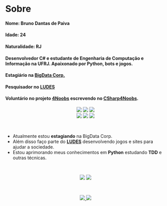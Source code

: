 # Sobre
#### Nome: Bruno Dantas de Paiva
#### Idade: 24
#### Naturalidade: RJ

#### Desenvolvedor C# e estudante de Engenharia de Computação e Informação na UFRJ. Apaixonado por Python, bots e jogos.
#### Estagiário na [BigData Corp.](https://bigdatacorp.com.br/)
#### Pesquisador no [LUDES](https://ludes.cos.ufrj.br/pt/ludes/)
#### Voluntário no projeto [4Noobs](https://github.com/he4rt/4noobs) escrevendo no [CSharp4Noobs](https://github.com/DantasB/CSharp4Noobs).

<p align="center">
  <img src="https://img.shields.io/badge/Android-3DDC84?style=for-the-badge&logo=android&logoColor=white"/>
  <img src="https://img.shields.io/badge/Kotlin-0095D5?&style=for-the-badge&logo=kotlin&logoColor=white"/>
  <img src="https://img.shields.io/badge/Java-ED8B00?style=for-the-badge&logo=java&logoColor=white"/>
  <br>
  <img src="https://img.shields.io/badge/HTML5-E34F26?style=for-the-badge&logo=html5&logoColor=white"/>
  <img src="https://img.shields.io/badge/CSS3-1572B6?style=for-the-badge&logo=css3&logoColor=white"/>
  <img src="https://img.shields.io/badge/c%23%20-%23239120?style=for-the-badge&logo=c-sharp&logoColor=white"/>
</p>
<br>
<ul>
  <li>Atualmente estou <strong>estagiando</strong> na BigData Corp.</li>
  <li>Além disso faço parte do <strong><a href="https://ludes.cos.ufrj.br/pt/ludes/">LUDES</a></strong> desenvolvendo jogos e sites para ajudar a sociedade.</li>
  <li>Estou aprimorando meus conhecimentos em <strong>Python</strong> estudando <strong>TDD</strong> e outras técnicas.</li>
</ul>
<br>
<p align="center">
  <img src="https://github-readme-stats.vercel.app/api?username=dantasb&theme=dracula&bg_color=0D1117&title_color=3DDC84&icon_color=3DDC84&show_icons=true&hide_border=true" />
  <img margin-right="20px" src="https://github-readme-stats.vercel.app/api/top-langs/?username=dantasb&theme=dracula&bg_color=0D1117&title_color=3DDC84&layout=compact&hide=css,html&hide_border=true" />
</p>
<br>
<p align="center">
  <a href="https://www.linkedin.com/in/bruno-dantas-de-paiva-a738551a2/">
    <img src="https://img.shields.io/badge/LinkedIn-0077B5?style=for-the-badge&logo=linkedin&logoColor=white"/>
  </a>
  <a href="https://github.com/DantasB">
    <img src="https://img.shields.io/badge/GitHub-100000?style=for-the-badge&logo=github&logoColor=white"/>
  </a>
</p>
